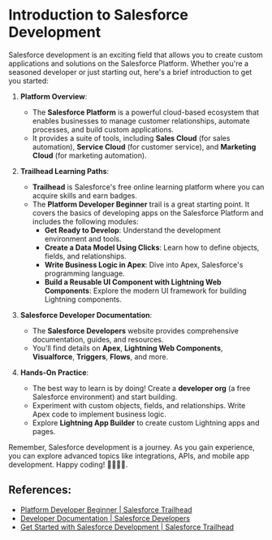 # Introduction to Salesforce Development
Salesforce development is an exciting field that allows you to create custom applications and solutions on the Salesforce Platform. Whether you're a seasoned developer or just starting out, here's a brief introduction to get you started:

1. **Platform Overview**:
   - The **Salesforce Platform** is a powerful cloud-based ecosystem that enables businesses to manage customer relationships, automate processes, and build custom applications.
   - It provides a suite of tools, including **Sales Cloud** (for sales automation), **Service Cloud** (for customer service), and **Marketing Cloud** (for marketing automation).

2. **Trailhead Learning Paths**:
   - **Trailhead** is Salesforce's free online learning platform where you can acquire skills and earn badges.
   - The **Platform Developer Beginner** trail is a great starting point. It covers the basics of developing apps on the Salesforce Platform and includes the following modules:
     - **Get Ready to Develop**: Understand the development environment and tools.
     - **Create a Data Model Using Clicks**: Learn how to define objects, fields, and relationships.
     - **Write Business Logic in Apex**: Dive into Apex, Salesforce's programming language.
     - **Build a Reusable UI Component with Lightning Web Components**: Explore the modern UI framework for building Lightning components.

3. **Salesforce Developer Documentation**:
   - The **Salesforce Developers** website provides comprehensive documentation, guides, and resources.
   - You'll find details on **Apex**, **Lightning Web Components**, **Visualforce**, **Triggers**, **Flows**, and more.

4. **Hands-On Practice**:
   - The best way to learn is by doing! Create a **developer org** (a free Salesforce environment) and start building.
   - Experiment with custom objects, fields, and relationships. Write Apex code to implement business logic.
   - Explore **Lightning App Builder** to create custom Lightning apps and pages.

Remember, Salesforce development is a journey. As you gain experience, you can explore advanced topics like integrations, APIs, and mobile app development. Happy coding! 🚀🔧👩‍💻.

## References:
- [Platform Developer Beginner | Salesforce Trailhead](https://trailhead.salesforce.com/content/learn/trails/force_com_dev_beginner)
- [Developer Documentation | Salesforce Developers](https://developer.salesforce.com/docs)
- [Get Started with Salesforce Development | Salesforce Trailhead](https://trailhead.salesforce.com/content/learn/projects/get-started-with-salesforce-development)